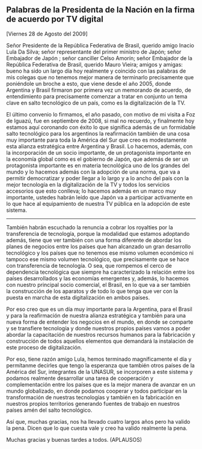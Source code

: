 Palabras de la Presidenta de la Nación en la firma de acuerdo por TV digital
----------------------------------------------------------------------------

[Viernes 28 de Agosto del 2009]

Señor Presidente de la República Federativa de Brasil, querido amigo
Inacio Lula Da Silva; señor representante del primer ministro de Japón;
señor Embajador de Japón ; señor canciller Celso Amorín; señor Embajador
de la República Federativa de Brasil, querido Mauro Vieira; amigos y
amigas: bueno ha sido un largo día hoy realmente y coincido con las
palabras de mis colegas que no tenemos mejor manera de terminarlo
precisamente que poniéndole un broche a esto, que viene desde el año
2005, donde Argentina y Brasil firmaron por primera vez un memorando de
acuerdo, de entendimiento para precisamente comenzar a tratar en
conjunto un tema clave en salto tecnológico de un país, como es la
digitalización de la TV.

El último convenio lo firmamos, el año pasado, con motivo de mi visita a
Foz de Iguazú, fue en septiembre de 2008, si mal no recuerdo, y
finalmente hoy estamos aquí coronando con éxito lo que significa además
de un formidable salto tecnológico para los argentinos la reafirmación
también de una cosa muy importante para toda la América del Sur que creo
es modestamente esta alianza estratégica entre Argentina y Brasil. Lo
hacemos, además, con la incorporación de un socio importante, de un
protagonista importante en la economía global como es el gobierno de
Japón, que además de ser un protagonista importante es en materia
tecnológica uno de los grandes del mundo y lo hacemos además con la
adopción de una norma, que va a permitir democratizar y poder llegar a
lo largo y a lo ancho del país con la mejor tecnología en la
digitalización de la TV y todos los servicios accesorios que esto
conlleva; lo hacemos además en un marco muy importante, ustedes habrán
leído que Japón va a participar activamente en lo que hace al
equipamiento de nuestra TV pública en la adopción de este sistema.      
  

****

También habrán escuchado la renuncia a cobrar los royalties por la
transferencia de tecnología, porque la modalidad que estamos adoptando
además, tiene que ver también con una forma diferente de abordar los
planes de negocios entre los países que han alcanzado un gran desarrollo
tecnológico y los países que no tenemos ese mismo volumen económico ni
tampoco ese mismo volumen tecnológico, que precisamente que se hace con
transferencia de tecnología. O sea, que rompemos el cerco de dependencia
tecnológica que siempre ha caracterizado la relación entre los países
desarrollados y las economías emergentes y, además, lo hacemos con
nuestro principal socio comercial, el Brasil, en lo que va a ser también
la construcción de los aparatos y de todo lo que tenga que ver con la
puesta en marcha de esta digitalización en ambos países.

Por eso creo que es un día muy importante para la Argentina, para el
Brasil y para la reafirmación de nuestra alianza estratégica y también
para una nueva forma de entender los negocios en el mundo, en donde se
comparte y se transfiere tecnología y donde nuestros propios países
vamos a poder abordar la capacitación de nuestros recursos humanos para
la fabricación y construcción de todos aquellos elementos que demandará
la instalación de este proceso de digitalización.

Por eso, tiene razón amigo Lula, hemos terminado magníficamente el día y
permítanme decirles que tengo la esperanza que también otros países de
la América del Sur, integrantes de la UNASUR, se incorporen a este
sistema y podamos realmente desarrollar una tarea de cooperación y
complementación entre los países que es la mejor manera de avanzar en un
mundo globalizado, en donde podamos cooperar y todos participar en la
transformación de nuestras tecnologías y también en la fabricación en
nuestros propios territorios generando fuentes de trabajo en nuestros
países amén del salto tecnológico.

Así que, muchas gracias, nos ha llevado cuatro largos años pero ha
valido la pena. Dicen que lo que cuesta vale y creo ha valido realmente
la pena.

Muchas gracias y buenas tardes a todos. (APLAUSOS)
